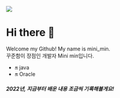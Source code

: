 <img src="https://capsule-render.vercel.app/api?type=Waving&color=timeGradient&height=200&section=header&text=Mini_min🕊️&animation=fadeIn&fontSize=50&fontColor=FFFFFF&fontAlignY=40" />

# Hi there 💖
Welcome my Github! My name is mini_min.
<br>
꾸준함이 장점인 개발자 Mini min입니다. 
- 🔛 java
- 🔛 Oracle

##### 2022년, 지금부터 배운 내용 조금씩 기록해볼게요!


<!--
**jm-Back/jm-back** is a ✨ _special_ ✨ repository because its `README.md` (this file) appears on your GitHub profile.

Here are some ideas to get you started:

- 🔭 I’m currently working on ...
- 🌱 I’m currently learning ...
- 👯 I’m looking to collaborate on ...
- 🤔 I’m looking for help with ...
- 💬 Ask me about ...
- 📫 How to reach me: ...
- 😄 Pronouns: ...
- ⚡ Fun fact: ...
-->

